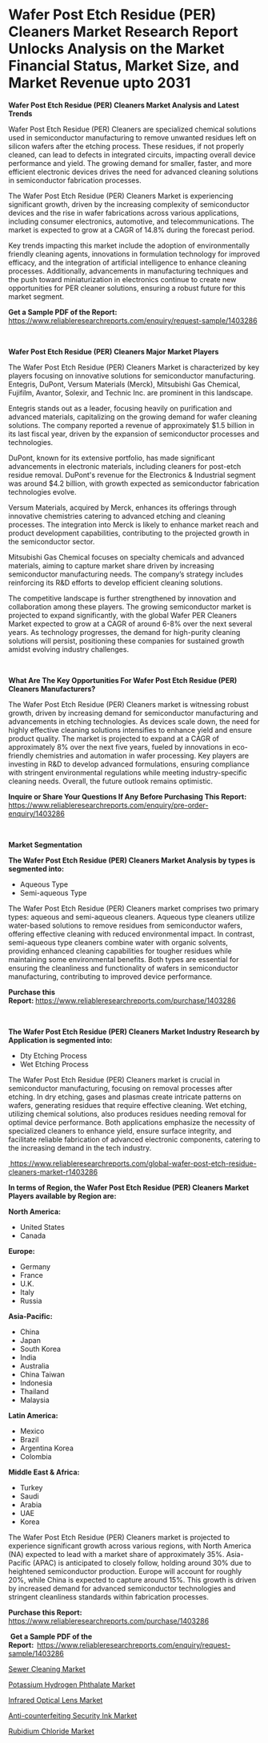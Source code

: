 <p><h1>Wafer Post Etch Residue (PER) Cleaners Market Research Report Unlocks Analysis on the Market Financial Status, Market Size, and Market Revenue upto 2031</h1></p><p><strong>Wafer Post Etch Residue (PER) Cleaners Market Analysis and Latest Trends</strong></p>
<p><p>Wafer Post Etch Residue (PER) Cleaners are specialized chemical solutions used in semiconductor manufacturing to remove unwanted residues left on silicon wafers after the etching process. These residues, if not properly cleaned, can lead to defects in integrated circuits, impacting overall device performance and yield. The growing demand for smaller, faster, and more efficient electronic devices drives the need for advanced cleaning solutions in semiconductor fabrication processes.</p><p>The Wafer Post Etch Residue (PER) Cleaners Market is experiencing significant growth, driven by the increasing complexity of semiconductor devices and the rise in wafer fabrications across various applications, including consumer electronics, automotive, and telecommunications. The market is expected to grow at a CAGR of 14.8% during the forecast period. </p><p>Key trends impacting this market include the adoption of environmentally friendly cleaning agents, innovations in formulation technology for improved efficacy, and the integration of artificial intelligence to enhance cleaning processes. Additionally, advancements in manufacturing techniques and the push toward miniaturization in electronics continue to create new opportunities for PER cleaner solutions, ensuring a robust future for this market segment.</p></p>
<p><strong>Get a Sample PDF of the Report:&nbsp;</strong> <a href="https://www.reliableresearchreports.com/enquiry/request-sample/1403286?utm_campaign=13&utm_medium=2&utm_source=Github&utm_content=ia&utm_term=23102024&utm_id=wafer-post-etch-residue-per-cleaners">https://www.reliableresearchreports.com/enquiry/request-sample/1403286</a></p>
<p>&nbsp;</p>
<p><strong>Wafer Post Etch Residue (PER) Cleaners Major Market Players</strong></p>
<p><p>The Wafer Post Etch Residue (PER) Cleaners Market is characterized by key players focusing on innovative solutions for semiconductor manufacturing. Entegris, DuPont, Versum Materials (Merck), Mitsubishi Gas Chemical, Fujifilm, Avantor, Solexir, and Technic Inc. are prominent in this landscape.</p><p>Entegris stands out as a leader, focusing heavily on purification and advanced materials, capitalizing on the growing demand for wafer cleaning solutions. The company reported a revenue of approximately $1.5 billion in its last fiscal year, driven by the expansion of semiconductor processes and technologies.</p><p>DuPont, known for its extensive portfolio, has made significant advancements in electronic materials, including cleaners for post-etch residue removal. DuPont's revenue for the Electronics & Industrial segment was around $4.2 billion, with growth expected as semiconductor fabrication technologies evolve.</p><p>Versum Materials, acquired by Merck, enhances its offerings through innovative chemistries catering to advanced etching and cleaning processes. The integration into Merck is likely to enhance market reach and product development capabilities, contributing to the projected growth in the semiconductor sector.</p><p>Mitsubishi Gas Chemical focuses on specialty chemicals and advanced materials, aiming to capture market share driven by increasing semiconductor manufacturing needs. The company’s strategy includes reinforcing its R&D efforts to develop efficient cleaning solutions.</p><p>The competitive landscape is further strengthened by innovation and collaboration among these players. The growing semiconductor market is projected to expand significantly, with the global Wafer PER Cleaners Market expected to grow at a CAGR of around 6-8% over the next several years. As technology progresses, the demand for high-purity cleaning solutions will persist, positioning these companies for sustained growth amidst evolving industry challenges.</p></p>
<p>&nbsp;</p>
<p><strong>What Are The Key Opportunities For Wafer Post Etch Residue (PER) Cleaners Manufacturers?</strong></p>
<p><p>The Wafer Post Etch Residue (PER) Cleaners market is witnessing robust growth, driven by increasing demand for semiconductor manufacturing and advancements in etching technologies. As devices scale down, the need for highly effective cleaning solutions intensifies to enhance yield and ensure product quality. The market is projected to expand at a CAGR of approximately 8% over the next five years, fueled by innovations in eco-friendly chemistries and automation in wafer processing. Key players are investing in R&D to develop advanced formulations, ensuring compliance with stringent environmental regulations while meeting industry-specific cleaning needs. Overall, the future outlook remains optimistic.</p></p>
<p><strong>Inquire or Share Your Questions If Any Before Purchasing This Report:</strong> <a href="https://www.reliableresearchreports.com/enquiry/pre-order-enquiry/1403286?utm_campaign=13&utm_medium=2&utm_source=Github&utm_content=ia&utm_term=23102024&utm_id=wafer-post-etch-residue-per-cleaners">https://www.reliableresearchreports.com/enquiry/pre-order-enquiry/1403286</a></p>
<p>&nbsp;</p>
<p><strong>Market Segmentation</strong></p>
<p><strong>The Wafer Post Etch Residue (PER) Cleaners Market Analysis by types is segmented into:</strong></p>
<p><ul><li>Aqueous Type</li><li>Semi-aqueous Type</li></ul></p>
<p><p>The Wafer Post Etch Residue (PER) Cleaners market comprises two primary types: aqueous and semi-aqueous cleaners. Aqueous type cleaners utilize water-based solutions to remove residues from semiconductor wafers, offering effective cleaning with reduced environmental impact. In contrast, semi-aqueous type cleaners combine water with organic solvents, providing enhanced cleaning capabilities for tougher residues while maintaining some environmental benefits. Both types are essential for ensuring the cleanliness and functionality of wafers in semiconductor manufacturing, contributing to improved device performance.</p></p>
<p><strong>Purchase this Report:&nbsp;</strong><a href="https://www.reliableresearchreports.com/purchase/1403286?utm_campaign=13&utm_medium=2&utm_source=Github&utm_content=ia&utm_term=23102024&utm_id=wafer-post-etch-residue-per-cleaners">https://www.reliableresearchreports.com/purchase/1403286</a></p>
<p>&nbsp;</p>
<p><strong>The Wafer Post Etch Residue (PER) Cleaners Market Industry Research by Application is segmented into:</strong></p>
<p><ul><li>Dty Etching Process</li><li>Wet Etching Process</li></ul></p>
<p><p>The Wafer Post Etch Residue (PER) Cleaners market is crucial in semiconductor manufacturing, focusing on removal processes after etching. In dry etching, gases and plasmas create intricate patterns on wafers, generating residues that require effective cleaning. Wet etching, utilizing chemical solutions, also produces residues needing removal for optimal device performance. Both applications emphasize the necessity of specialized cleaners to enhance yield, ensure surface integrity, and facilitate reliable fabrication of advanced electronic components, catering to the increasing demand in the tech industry.</p></p>
<p><a href="https://www.reliableresearchreports.com/global-wafer-post-etch-residue-cleaners-market-r1403286?utm_campaign=13&utm_medium=2&utm_source=Github&utm_content=ia&utm_term=23102024&utm_id=wafer-post-etch-residue-per-cleaners">&nbsp;https://www.reliableresearchreports.com/global-wafer-post-etch-residue-cleaners-market-r1403286</a></p>
<p><strong>In terms of Region, the Wafer Post Etch Residue (PER) Cleaners Market Players available by Region are:</strong></p>
<p>
    <p> <strong> North America: </strong>
        <ul>
            <li>United States</li>
            <li>Canada</li>
        </ul>
        </p> 
    <p> <strong> Europe: </strong>
        <ul>
            <li>Germany</li>
            <li>France</li>
            <li>U.K.</li>
            <li>Italy</li>
            <li>Russia</li>
        </ul>
        </p> 
    <p> <strong> Asia-Pacific: </strong>
        <ul>
            <li>China</li>
            <li>Japan</li>
            <li>South Korea</li>
            <li>India</li>
            <li>Australia</li>
            <li>China Taiwan</li>
            <li>Indonesia</li>
            <li>Thailand</li>
            <li>Malaysia</li>
        </ul>
        </p> 
    <p> <strong> Latin America: </strong>
        <ul>
            <li>Mexico</li>
            <li>Brazil</li>
            <li>Argentina Korea</li>
            <li>Colombia</li>
        </ul>
        </p> 
    <p> <strong> Middle East & Africa: </strong>
        <ul>
            <li>Turkey</li>
            <li>Saudi</li>
            <li>Arabia</li>
            <li>UAE</li>
            <li>Korea</li>
        </ul>
    </p>
    </p>
<p><p>The Wafer Post Etch Residue (PER) Cleaners market is projected to experience significant growth across various regions, with North America (NA) expected to lead with a market share of approximately 35%. Asia-Pacific (APAC) is anticipated to closely follow, holding around 30% due to heightened semiconductor production. Europe will account for roughly 20%, while China is expected to capture around 15%. This growth is driven by increased demand for advanced semiconductor technologies and stringent cleanliness standards within fabrication processes.</p></p>
<p><strong>Purchase this Report: </strong><a href="https://www.reliableresearchreports.com/purchase/1403286?utm_campaign=13&utm_medium=2&utm_source=Github&utm_content=ia&utm_term=23102024&utm_id=wafer-post-etch-residue-per-cleaners">https://www.reliableresearchreports.com/purchase/1403286</a></p>
<p>&nbsp;<strong>Get a Sample PDF of the Report:&nbsp;&nbsp;</strong><a href="https://www.reliableresearchreports.com/enquiry/request-sample/1403286?utm_campaign=13&utm_medium=2&utm_source=Github&utm_content=ia&utm_term=23102024&utm_id=wafer-post-etch-residue-per-cleaners">https://www.reliableresearchreports.com/enquiry/request-sample/1403286</a></p>
<p><strong></strong></p>
<p><p><a href="https://www.linkedin.com/pulse/exploring-sewer-cleaning-market-dynamics-revenue-analysis-bqa8f?utm_campaign=13&utm_medium=2&utm_source=Github&utm_content=ia&utm_term=23102024&utm_id=wafer-post-etch-residue-per-cleaners">Sewer Cleaning Market</a></p><p><a href="https://medium.com/@brindal51/potassium-hydrogen-phthalate-market-outlook-and-forecast-from-2024-to-2031-43b030c40d77?utm_campaign=13&utm_medium=2&utm_source=Github&utm_content=ia&utm_term=23102024&utm_id=wafer-post-etch-residue-per-cleaners">Potassium Hydrogen Phthalate Market</a></p><p><a href="https://github.com/roydonhol47/Market-Research-Report-List-1/blob/main/infrared-optical-lens-market.md?utm_campaign=13&utm_medium=2&utm_source=Github&utm_content=ia&utm_term=23102024&utm_id=wafer-post-etch-residue-per-cleaners">Infrared Optical Lens Market</a></p><p><a href="https://github.com/pinesamshigoz/Market-Research-Report-List-1/blob/main/anti-counterfeiting-security-ink-market.md?utm_campaign=13&utm_medium=2&utm_source=Github&utm_content=ia&utm_term=23102024&utm_id=wafer-post-etch-residue-per-cleaners">Anti-counterfeiting Security Ink Market</a></p><p><a href="https://medium.com/@mattyh9leabow/disruption-and-innovation-in-the-rubidium-chloride-industry-market-analysis-and-future-scenarios-85e604b2d9e7?postPublishedType=repub&utm_campaign=13&utm_medium=2&utm_source=Github&utm_content=ia&utm_term=23102024&utm_id=wafer-post-etch-residue-per-cleaners">Rubidium Chloride Market</a></p></p>